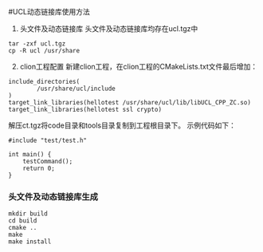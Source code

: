 #UCL动态链接库使用方法
1. 头文件及动态链接库
头文件及动态链接库均存在ucl.tgz中
```
tar -zxf ucl.tgz 
cp -R ucl /usr/share
```
2. clion工程配置
新建clion工程，在clion工程的CMakeLists.txt文件最后增加：
```
include_directories(
        /usr/share/ucl/include
)
target_link_libraries(hellotest /usr/share/ucl/lib/libUCL_CPP_ZC.so)
target_link_libraries(hellotest ssl crypto)
```
解压ct.tgz将code目录和tools目录复制到工程根目录下。
示例代码如下：
```
#include "test/test.h"

int main() {
    testCommand();
    return 0;
}
```

### 头文件及动态链接库生成
```
mkdir build
cd build
cmake ..
make 
make install
```